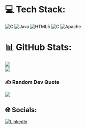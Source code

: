 # 💻 Tech Stack:
![C](https://img.shields.io/badge/c-%2300599C.svg?style=for-the-badge&logo=c&logoColor=white) ![Java](https://img.shields.io/badge/java-%23ED8B00.svg?style=for-the-badge&logo=openjdk&logoColor=white) ![HTML5](https://img.shields.io/badge/html5-%23E34F26.svg?style=for-the-badge&logo=html5&logoColor=white) ![C](https://img.shields.io/badge/c-%2300599C.svg?style=for-the-badge&logo=c&logoColor=white) ![Apache](https://img.shields.io/badge/apache-%23D42029.svg?style=for-the-badge&logo=apache&logoColor=white)
# 📊 GitHub Stats:
<!--![](https://github-readme-stats.vercel.app/api?username=NumberZeroo&theme=radical&hide_border=false&include_all_commits=true&count_private=true)<br/> -->
![](https://github-readme-streak-stats.herokuapp.com/?user=NumberZeroo&theme=radical&hide_border=false)<br/>
![](https://github-readme-stats.vercel.app/api/top-langs/?username=NumberZeroo&theme=radical&hide_border=false&include_all_commits=true&count_private=true&layout=compact)

<!--## 🏆 GitHub Trophies
![](https://github-profile-trophy.vercel.app/?username=NumberZeroo&theme=radical&no-frame=false&no-bg=true&margin-w=4)-->

### ✍️ Random Dev Quote
![](https://quotes-github-readme.vercel.app/api?type=horizontal&theme=tokyonight)

## 🌐 Socials:
[![LinkedIn](https://img.shields.io/badge/LinkedIn-%230077B5.svg?logo=linkedin&logoColor=white)](https://linkedin.com/in/https://www.linkedin.com/in/emanuele-luigi-amore-88838b283/) 

<!-- Proudly created with GPRM ( https://gprm.itsvg.in ) -->
